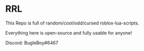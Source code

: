 # RRL
This Repo is full of random/cool/odd/cursed roblox-lua-scripts.

Everything here is open-source and fully usable for anyone!

Discord: BugleBoy#6467
